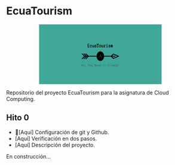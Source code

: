 # EcuaTourism

<p align='center'>
<img src="./docs/imgs/EcuaTourism_logo.png" alt="drawing" height="160" width=65% align='center'/>
</p>

Repositorio del proyecto EcuaTourism para la asignatura de Cloud Computing.

## Hito 0

* :hammer:[Aquí] Configuración de git y Github.
* [Aquí] Verificación en dos pasos.
* [Aquí] Descripción del proyecto.

En construcción...

